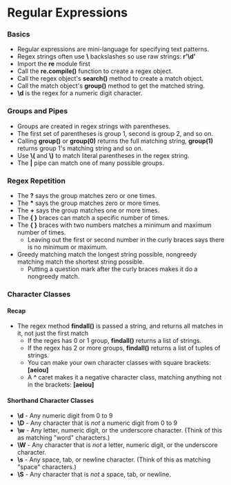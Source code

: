 # Regular Expressions


### Basics

* Regular expressions are mini-language for specifying text patterns. 
* Regex strings often use **\\** backslashes so use raw strings: **r'\\d'**
* Import the **re** module first 
* Call the **re.compile()** function to create a regex object. 
* Call the regex object's **search()** method to create a match object. 
* Call the match object's **group()** method to get the matched string.
* **\\d** is the regex for a numeric digit character. 

### Groups and Pipes

* Groups are created in regex strings with parentheses. 
* The first set of parentheses is group 1, second is group 2, and so on. 
* Calling **group()** or **group(0)** returns the full matching string, **group(1)** returns group 1's matching string and so on. 
* Use **\\(** and **\\)** to match literal parentheses in the regex string. 
* The **|** pipe can match one of many possible groups. 

### Regex Repetition 

* The **?** says the group matches zero or one times. 
* The **\*** says the group matches zero or more times. 
* The **+** says the group matches one or more times. 
* The **{ }** braces can match a specific number of times. 
* The **{ }** braces with two numbers matches a minimum and maximum number of times. 
  * Leaving out the first or second number in the curly braces says there is no minimum or maximum. 
* Greedy matching match the longest string possible, nongreedy matching match the shortest string possible. 
  * Putting a question mark after the curly braces makes it do a nongreedy match. 

### Character Classes 

#### Recap

* The regex method **findall()** is passed a string, and returns all matches in it, not just the first match 
  * If the reges has 0 or 1 group, **findall()** returns a list of strings. 
  * If the regex has 2 or more groups, **findall()** returns a list of tuples of strings. 
  * You can make your own character classes with square brackets: **[aeiou]** 
  * A **^** caret makes it a negative character class, matching anything not in the brackets: **[aeiou]**

#### Shorthand Character Classes

* **\\d** - Any numeric digit from 0 to 9
* **\\D** - Any character that is *not* a numeric digit from 0 to 9
* **\\w** - Any letter, numeric digit, or the underscore character. (Think of this as matching "word" characters.)
* **\\W** - Any character that is *not* a letter, numeric digit, or the underscore character. 
* **\\s** - Any space, tab, or newline character. (Think of this as matching "space" characters.)
* **\\S** - Any character that is *not* a space, tab, or newline. 


